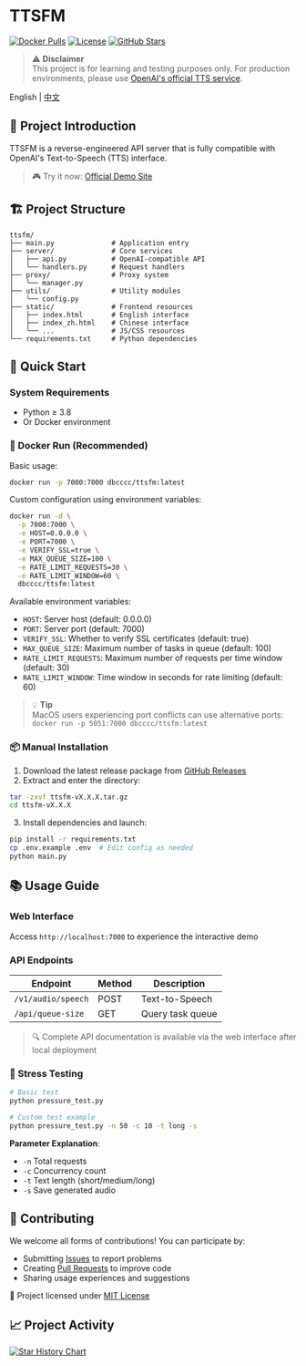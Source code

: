 # TTSFM

[![Docker Pulls](https://img.shields.io/docker/pulls/dbcccc/ttsfm?style=flat-square&logo=docker)](https://hub.docker.com/r/dbcccc/ttsfm)
[![License](https://img.shields.io/github/license/dbccccccc/ttsfm?style=flat-square)](LICENSE)
[![GitHub Stars](https://img.shields.io/github/stars/dbccccccc/ttsfm?style=social)](https://github.com/dbccccccc/ttsfm)

> ⚠️ **Disclaimer**  
> This project is for learning and testing purposes only. For production environments, please use [OpenAI's official TTS service](https://platform.openai.com/docs/guides/audio).

English | [中文](README_CN.md)

## 🌟 Project Introduction

TTSFM is a reverse-engineered API server that is fully compatible with OpenAI's Text-to-Speech (TTS) interface.

> 🎮 Try it now: [Official Demo Site](https://ttsapi.site/)

## 🏗️ Project Structure

```text
ttsfm/
├── main.py              # Application entry
├── server/              # Core services
│   ├── api.py           # OpenAI-compatible API
│   └── handlers.py      # Request handlers
├── proxy/               # Proxy system
│   └── manager.py
├── utils/               # Utility modules
│   └── config.py
├── static/              # Frontend resources
│   ├── index.html       # English interface
│   ├── index_zh.html    # Chinese interface
│   └── ...              # JS/CSS resources
└── requirements.txt     # Python dependencies
```

## 🚀 Quick Start

### System Requirements
- Python ≥ 3.8
- Or Docker environment

### 🐳 Docker Run (Recommended)

Basic usage:
```bash
docker run -p 7000:7000 dbcccc/ttsfm:latest
```

Custom configuration using environment variables:
```bash
docker run -d \
  -p 7000:7000 \
  -e HOST=0.0.0.0 \
  -e PORT=7000 \
  -e VERIFY_SSL=true \
  -e MAX_QUEUE_SIZE=100 \
  -e RATE_LIMIT_REQUESTS=30 \
  -e RATE_LIMIT_WINDOW=60 \
  dbcccc/ttsfm:latest
```

Available environment variables:
- `HOST`: Server host (default: 0.0.0.0)
- `PORT`: Server port (default: 7000)
- `VERIFY_SSL`: Whether to verify SSL certificates (default: true)
- `MAX_QUEUE_SIZE`: Maximum number of tasks in queue (default: 100)
- `RATE_LIMIT_REQUESTS`: Maximum number of requests per time window (default: 30)
- `RATE_LIMIT_WINDOW`: Time window in seconds for rate limiting (default: 60)

> 💡 **Tip**  
> MacOS users experiencing port conflicts can use alternative ports:  
> `docker run -p 5051:7000 dbcccc/ttsfm:latest`

### 📦 Manual Installation

1. Download the latest release package from [GitHub Releases](https://github.com/dbccccccc/ttsfm/releases)
2. Extract and enter the directory:
```bash
tar -zxvf ttsfm-vX.X.X.tar.gz
cd ttsfm-vX.X.X
```
3. Install dependencies and launch:
```bash
pip install -r requirements.txt
cp .env.example .env  # Edit config as needed
python main.py
```

## 📚 Usage Guide

### Web Interface
Access `http://localhost:7000` to experience the interactive demo

### API Endpoints
| Endpoint | Method | Description |
|------|------|-------------|
| `/v1/audio/speech` | POST | Text-to-Speech |
| `/api/queue-size` | GET | Query task queue |

> 🔍 Complete API documentation is available via the web interface after local deployment

### 🧪 Stress Testing
```bash
# Basic test
python pressure_test.py

# Custom test example
python pressure_test.py -n 50 -c 10 -t long -s
```

**Parameter Explanation**:
- `-n` Total requests
- `-c` Concurrency count
- `-t` Text length (short/medium/long)  
- `-s` Save generated audio

## 🤝 Contributing

We welcome all forms of contributions! You can participate by:

- Submitting [Issues](https://github.com/dbccccccc/ttsfm/issues) to report problems
- Creating [Pull Requests](https://github.com/dbccccccc/ttsfm/pulls) to improve code
- Sharing usage experiences and suggestions

📜 Project licensed under [MIT License](LICENSE)

## 📈 Project Activity

[![Star History Chart](https://api.star-history.com/svg?repos=dbccccccc/ttsfm&type=Date)](https://star-history.com/#dbccccccc/ttsfm&Date)